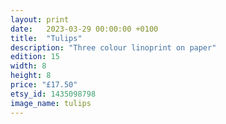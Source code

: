 ```yaml
---
layout: print
date:   2023-03-29 00:00:00 +0100
title:  "Tulips"
description: "Three colour linoprint on paper"
edition: 15
width: 8
height: 8
price: "£17.50"
etsy_id: 1435098798
image_name: tulips
---
```

